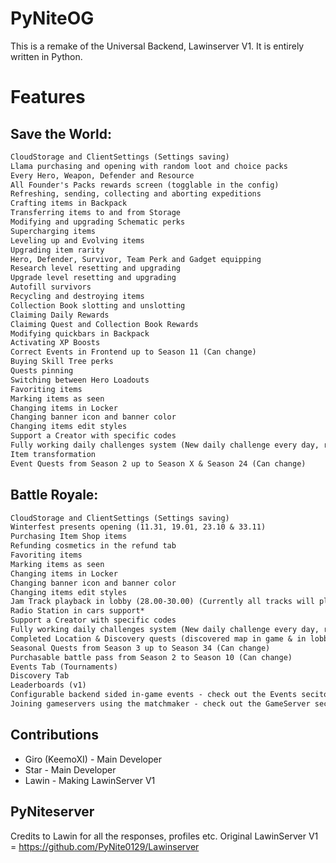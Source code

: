 # PyNiteOG
This is a remake of the Universal Backend, Lawinserver V1. It is entirely written in Python.

# Features
## Save the World:
```diff
CloudStorage and ClientSettings (Settings saving)
Llama purchasing and opening with random loot and choice packs
Every Hero, Weapon, Defender and Resource
All Founder's Packs rewards screen (togglable in the config)
Refreshing, sending, collecting and aborting expeditions
Crafting items in Backpack
Transferring items to and from Storage
Modifying and upgrading Schematic perks
Supercharging items
Leveling up and Evolving items
Upgrading item rarity
Hero, Defender, Survivor, Team Perk and Gadget equipping
Research level resetting and upgrading
Upgrade level resetting and upgrading
Autofill survivors
Recycling and destroying items
Collection Book slotting and unslotting
Claiming Daily Rewards
Claiming Quest and Collection Book Rewards
Modifying quickbars in Backpack
Activating XP Boosts
Correct Events in Frontend up to Season 11 (Can change)
Buying Skill Tree perks
Quests pinning
Switching between Hero Loadouts
Favoriting items
Marking items as seen
Changing items in Locker
Changing banner icon and banner color
Changing items edit styles
Support a Creator with specific codes
Fully working daily challenges system (New daily challenge every day, replacing daily challenges, etc...)
Item transformation
Event Quests from Season 2 up to Season X & Season 24 (Can change)
```

## Battle Royale:
```diff
CloudStorage and ClientSettings (Settings saving)
Winterfest presents opening (11.31, 19.01, 23.10 & 33.11)
Purchasing Item Shop items
Refunding cosmetics in the refund tab
Favoriting items
Marking items as seen
Changing items in Locker
Changing banner icon and banner color
Changing items edit styles
Jam Track playback in lobby (28.00-30.00) (Currently all tracks will play the OG Future Remix audio)
Radio Station in cars support*
Support a Creator with specific codes
Fully working daily challenges system (New daily challenge every day, replacing daily challenges, etc...)
Completed Location & Discovery quests (discovered map in game & in lobby) for Chapter 2 - 5 (Can change)
Seasonal Quests from Season 3 up to Season 34 (Can change)
Purchasable battle pass from Season 2 to Season 10 (Can change)
Events Tab (Tournaments)
Discovery Tab
Leaderboards (v1)
Configurable backend sided in-game events - check out the Events seciton in config.ini for more details
Joining gameservers using the matchmaker - check out the GameServer seciton in config.ini for more details
```

## Contributions
- Giro (KeemoXI) - Main Developer
- Star - Main Developer
- Lawin - Making LawinServer V1

## PyNiteserver
Credits to Lawin for all the responses, profiles etc. Original LawinServer V1 = https://github.com/PyNite0129/Lawinserver